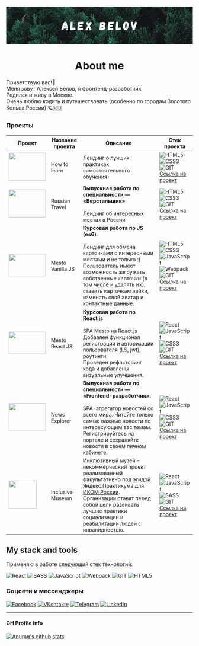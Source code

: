 <link rel="stylesheet" href="./assets/index.css">


![header](https://github.com/Vaelastras/vaelastras/blob/master/assets/header.png)


<h1 align="center">About me</h1> 
Приветствую вас!👋  <br/>
Меня зовут Алексей Белов, я фронтенд-разработчик.<br/>
Родился и живу в Москве.<br/>
Очень люблю кодить и путешествовать (особенно по городам Золотого Кольца России) 🪐🇷🇺  


<h3>Проекты</h3>

|     Проект    | Название проекта | Описание | Стек проекта  |
| ------------- | -------------    | ----------  | -----------------  |
| <img src='https://vaelastras.github.io/how-to-learn/images/feinman.png' height="75" width="100" alt=''>  | How to learn  | Лендинг о лучших практиках самостоятельного обучения | ![HTML5](https://img.shields.io/badge/-HTML-141130?style=flat-square&logo=HTML5) ![CSS3](https://img.shields.io/badge/-CSS-141130?style=flat-square&logo=CSS3&logoColor=blue) ![GIT](https://img.shields.io/badge/-Git-141130?style=flat-square&logo=GIT&logoColor=green) <br /> [Ссылка на проект](https://vaelastras.github.io/how-to-learn/) |
| <img src='https://vaelastras.github.io/russian-travel/image/lead-polka.jpg' height="75" width="100" alt=''>  | Russian Travel | **Выпускная работа по специальности &mdash; &laquo;Верстальщик&raquo;** <br /> <br /> Лендинг об интересных местах в России | ![HTML5](https://img.shields.io/badge/-HTML-141130?style=flat-square&logo=HTML5) ![CSS3](https://img.shields.io/badge/-CSS-141130?style=flat-square&logo=CSS3&logoColor=blue) ![GIT](https://img.shields.io/badge/-Git-141130?style=flat-square&logo=GIT&logoColor=green) <br /> [Ссылка на проект](https://vaelastras.github.io/russian-travel/) |
| <img src='https://vaelastras.github.io/mesto/images/logo.svg' height="60" width="100" alt=''> | Mesto Vanilla JS | **Курсовая работа по JS (es6)**. <br/><br/> Лендинг для обмена карточками с интересными местами и не только :)<br /> Пользователь имеет возможность загружать собственные карточки (в том числе и удалять их),<br/> ставить карточкам лайки, изменять свой аватар и контактные данные. | ![HTML5](https://img.shields.io/badge/-HTML-141130?style=flat-square&logo=HTML5) ![CSS3](https://img.shields.io/badge/-CSS-141130?style=flat-square&logo=CSS3&logoColor=blue)  ![JavaScript](https://img.shields.io/badge/-JavaScript-141130?style=flat-square&logo=JavaScript) <br/> ![Webpack](https://img.shields.io/badge/-Webpack-141130?style=flat-square&logo=Webpack&) ![GIT](https://img.shields.io/badge/-Git-141130?style=flat-square&logo=GIT&logoColor=green) <br /> [Ссылка на проект](https://vaelastras.github.io/mesto/)
| <img src='https://vaelastras.github.io/mesto/images/logo.svg' height="60" width="100" alt=''> | Mesto React JS | **Курсовая работа по React.js** <br/><br/> SPA Mesto на React.js <br /> Добавлен функционал регистрации и авторизации пользователя (LS, jwt), роутинги.<br/> Проведен рефакторинг кода и добавлены визуальные улучшения. | ![React](https://img.shields.io/badge/-React-141130?style=flat-square&logo=React) ![JavaScript](https://img.shields.io/badge/-JavaScript-141130?style=flat-square&logo=JavaScript&logoColor=yellow) ![CSS3](https://img.shields.io/badge/-CSS-141130?style=flat-square&logo=CSS3&logoColor=blue) ![GIT](https://img.shields.io/badge/-Git-141130?style=flat-square&logo=GIT&logoColor=green) <br /> [Ссылка на проект](https://vaelastras.github.io/react-mesto-auth/)
| <img src='https://vaelastras.github.io/news-explorer-frontend/static/media/searchform-background.aeb58f8f.png' height="75" width="100" alt=''>| News Explorer | **Выпускная работа по специальности &mdash; &laquo;Frontend-разработчик&raquo;**. <br/><br/>SPA-агрегатор новостей со всего мира. Читайте только самые важные новости по интересующим вас темам. <br /> Регистрируйтесь на портале и сохраняйте новости в своем личном кабинете. <br /> | ![React](https://img.shields.io/badge/-React-141130?style=flat-square&logo=React) ![JavaScript](https://img.shields.io/badge/-JavaScript-141130?style=flat-square&logo=JavaScript&logoColor=yellow) ![CSS3](https://img.shields.io/badge/-CSS-141130?style=flat-square&logo=CSS3&logoColor=blue) ![GIT](https://img.shields.io/badge/-Git-141130?style=flat-square&logo=GIT&logoColor=green) <br /> [Ссылка на проект](https://vaelastras.github.io/news-explorer-frontend/)
| <img src='https://vaelastras.github.io/inMuseum/static/media/project-logo.de469b8c.png' height="75" width="75" alt=''>| Inclusive Museum | Инклюзивный музей - некоммерческий проект реализованный факультативно под эгидой Яндекс.Практикума для [ИКОМ России](http://icom-russia.com/). <br /> Организации ставят перед собой цели развивать лучшие практики социализации и реабилитации людей с инвалидностью.<br />   | ![React](https://img.shields.io/badge/-React-141130?style=flat-square&logo=React) ![JavaScript](https://img.shields.io/badge/-JavaScript-141130?style=flat-square&logo=JavaScript&logoColor=yellow) ![SASS](https://img.shields.io/badge/-SASS-141130?style=flat-square&logo=SASS) ![GIT](https://img.shields.io/badge/-Git-141130?style=flat-square&logo=GIT&logoColor=green) <br /> [Ссылка на проект](https://vaelastras.github.io/inMuseum/)


<h2>My stack and tools</h2>
Применяю в работе следующий стек технологий:
<br>

![React](https://img.shields.io/badge/-React-141130?style=flat-square&logo=React)
![SASS](https://img.shields.io/badge/-SASS-141130?style=flat-square&logo=Sass)
![JavaScript](https://img.shields.io/badge/-JS-141130?style=flat-square&logo=JavaScript&logoColor=yellow)
![Webpack](https://img.shields.io/badge/-Webpack-141130?style=flat-square&logo=Webpack&)
![GIT](https://img.shields.io/badge/-Git-141130?style=flat-square&logo=GIT&logoColor=FFFFFF)
![HTML5](https://img.shields.io/badge/-HTML-141130?style=flat-square&logo=HTML5&logoColor=FF0000)



<h3>Соцсети и мессенджеры</h3>

[![Facebook](https://img.shields.io/badge/-Facebook-141130?style=flat-square&logo=Facebook)](https://www.facebook.com/Vaelastras)
[![VKontakte](https://img.shields.io/badge/-VK-141130?style=flat-square&logo=Vk)](https://vk.com/vaelastras)
[![Telegram](https://img.shields.io/badge/-Telegram-141130?style=flat-square&logo=Telegram)](https://t.me/vaelastras)
[![LinkedIn](https://img.shields.io/badge/-LinkedIn-141130?style=flat-square&logo=LinkedIn)](www.linkedin.com/in/vaelastras)



<HR>  

<h4>GH Profile info</h4>  

[![Anurag's github stats](https://github-readme-stats.vercel.app/api?username=Vaelastras&&show_icons=true&theme=nord)](https://github.com/anuraghazra/github-readme-stats)
